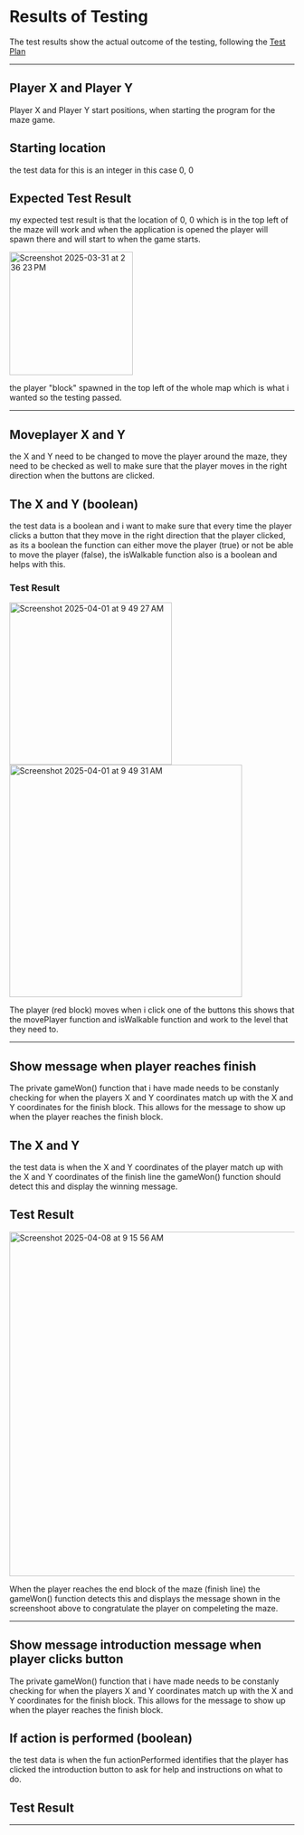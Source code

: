# Results of Testing

The test results show the actual outcome of the testing, following the [Test Plan](test-plan.md)

---

## Player X and Player Y

Player X and Player Y start positions, when starting the program for the maze game.

## Starting location

the test data for this is an integer in this case 0, 0

## Expected Test Result

my expected test result is that the location of 0, 0 which is in the top left of the maze will work and when the application is opened the player will spawn there and will start to when the game starts.

<img width="218" alt="Screenshot 2025-03-31 at 2 36 23 PM" src="https://github.com/user-attachments/assets/f92e96ff-094c-414b-b30f-3b45d1eca4e2" />

the player "block" spawned in the top left of the whole map which is what i wanted so the testing passed.

---

## Moveplayer X and Y

the X and Y need to be changed to move the player around the maze, they need to be checked as well to make sure that the player moves in the right direction when the buttons are clicked.

## The X and Y (boolean)

the test data is a boolean and i want to make sure that every time the player clicks a button that they move in the right direction that the player clicked, as its a boolean the function can either move the player (true) or not be able to move the player (false), the isWalkable function also is a boolean and helps with this.

### Test Result

<img width="287" alt="Screenshot 2025-04-01 at 9 49 27 AM" src="https://github.com/user-attachments/assets/49196111-d601-44cf-ac31-b663f38a0266" />
<img width="411" alt="Screenshot 2025-04-01 at 9 49 31 AM" src="https://github.com/user-attachments/assets/96eec593-b746-4dcd-aff4-b386cfda5f11" />



The player (red block) moves when i click one of the buttons this shows that the movePlayer function and isWalkable function and work to the level that they need to.


---


## Show message when player reaches finish

The private gameWon() function that i have made needs to be constanly checking for when the players X and Y coordinates match up with the X and Y coordinates for the finish block. This allows for the message to show up when the player reaches the finish block.

## The X and Y 

the test data is when the X and Y coordinates of the player match up with the X and Y coordinates of the finish line the gameWon() function should detect this and display the winning message.

## Test Result

<img width="609" alt="Screenshot 2025-04-08 at 9 15 56 AM" src="https://github.com/user-attachments/assets/c6eb40da-cf55-46df-8190-063bc8796d0c" />



When the player reaches the end block of the maze (finish line) the gameWon() function detects this and displays the message shown in the screenshoot above to congratulate the player on compeleting the maze.


---

## Show message introduction message when player clicks button

The private gameWon() function that i have made needs to be constanly checking for when the players X and Y coordinates match up with the X and Y coordinates for the finish block. This allows for the message to show up when the player reaches the finish block.

## If action is performed (boolean)

the test data is when the fun actionPerformed identifies that the player has clicked the introduction button to ask for help and instructions on what to do.

## Test Result



---

